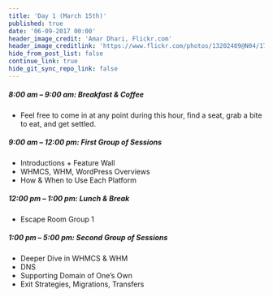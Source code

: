 ```yaml
---
title: 'Day 1 (March 15th)'
published: true
date: '06-09-2017 00:00'
header_image_credit: 'Amar Dhari, Flickr.com'
header_image_creditlink: 'https://www.flickr.com/photos/13202489@N04/17656394823/'
hide_from_post_list: false
continue_link: true
hide_git_sync_repo_link: false
---
```


##### 8:00 am – 9:00 am: Breakfast & Coffee
*  Feel free to come in at any point during this hour,
find a seat, grab a bite to eat, and get settled.

##### 9:00 am – 12:00 pm: First Group of Sessions
* Introductions + Feature Wall
* WHMCS, WHM, WordPress Overviews
* How & When to Use Each Platform

##### 12:00 pm – 1:00 pm: Lunch & Break
* Escape Room Group 1

##### 1:00 pm – 5:00 pm: Second Group of Sessions
* Deeper Dive in WHMCS & WHM
* DNS
* Supporting Domain of One’s Own
* Exit Strategies, Migrations, Transfers